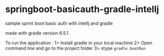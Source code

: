 # springboot-basicauth-gradle-intellj
 sample sprint boot basic auth with intellj and gradle
 
 made with gradle version 6.5.1 .
 
 To run the application :
 1> Install gradle in your local machine
 2> Open command line and go to the project folder 
 3> stype ```gradle bootRun```
